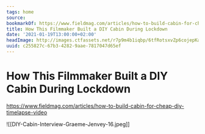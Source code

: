 ```yaml
---
tags: home
source:
bookmarkOf: https://www.fieldmag.com/articles/how-to-build-cabin-for-cheap-diy-timelapse-video
title: How This Filmmaker Built a DIY Cabin During Lockdown
date: '2021-01-19T13:00:00+02:00'
headImage: http://images.ctfassets.net/r7p9m4b1iqbp/6tfRotsxvZp6cojepKa6Td/d15cf38d91f947791f2d85bb8704016c/DIY-Cabin-Interview-Graeme-Jenvey-16.jpg?w=1000
uuid: c255827c-67b3-4282-9aae-7817047d65ef
---
```


# How This Filmmaker Built a DIY Cabin During Lockdown
https://www.fieldmag.com/articles/how-to-build-cabin-for-cheap-diy-timelapse-video

![[DIY-Cabin-Interview-Graeme-Jenvey-16.jpeg]]
